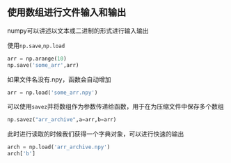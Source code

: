 ## 使用数组进行文件输入和输出

numpy可以讲述以文本或二进制的形式进行输入输出

使用`np.save`,`np.load`

```python
arr = np.arange(10)
np.save('some_arr',arr)
```

如果文件名没有.npy，函数会自动增加

```python
arr = np.load('some_arr.npy')
```

可以使用`savez`并将数组作为参数传递给函数，用于在为压缩文件中保存多个数组

```python
np.savez("arr_archive",a=arr,b=arr)
```

此时进行读取的时候我们获得一个字典对象，可以进行快速的输出

```python
arch = np.load('arr_archive.npy')
arch['b']
```

